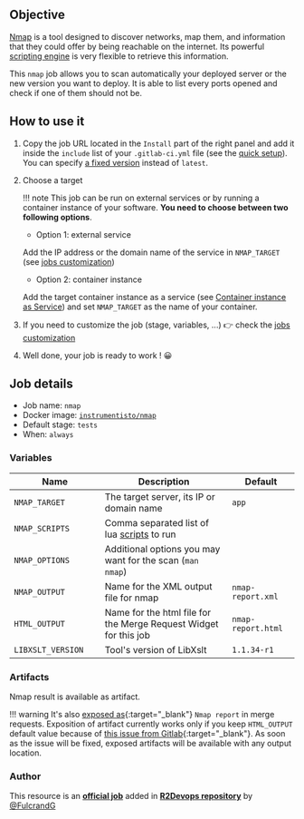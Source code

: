 ## Objective

[Nmap](https://nmap.org) is a tool designed to discover networks, map them, and
information that they could offer by being reachable on the internet. Its
powerful [scripting engine](https://nmap.org/book/nse.html) is very
flexible to retrieve this information.

This `nmap` job allows you to scan automatically your deployed server or the
new version you want to deploy. It is able to list every ports opened and check
if one of them should not be.

## How to use it

1. Copy the job URL located in the `Install` part of the right panel and add it inside the `include` list of your `.gitlab-ci.yml` file (see the [quick setup](/use-the-hub/#quick-setup)). You can specify [a fixed version](#changelog) instead of `latest`.
2. Choose a target

    !!! note
        This job can be run on external services or by running a container
        instance of your software. **You need to choose between two following
        options**.

    - Option 1: external service

    Add the IP address or the domain name of the service in `NMAP_TARGET`
    (see [jobs customization](http://localhost:8000/use-the-hub/#jobs-customization))

    - Option 2: container instance

    Add the target container instance as a service (see
    [Container instance as Service](/use-the-hub/#container-instance-as-service))
    and set `NMAP_TARGET` as the name of your container.

3. If you need to customize the job (stage, variables, ...) 👉 check the [jobs
   customization](/use-the-hub/#jobs-customization)
4. Well done, your job is ready to work ! 😀

## Job details

* Job name: `nmap`
* Docker image:
[`instrumentisto/nmap`](https://hub.docker.com/r/instrumentisto/nmap)
* Default stage: `tests`
* When: `always`

### Variables

| Name | Description | Default |
| ---- | ----------- | ------- |
| `NMAP_TARGET` <img width=100/> | The target server, its IP or domain name <img width=175/>| `app` <img width=100/>|
| `NMAP_SCRIPTS` | Comma separated list of lua [scripts](https://nmap.org/book/nse.html) to run | ` ` |
| `NMAP_OPTIONS` | Additional options you may want for the scan (`man nmap`) | ` ` |
| `NMAP_OUTPUT` | Name for the XML output file for nmap | `nmap-report.xml` |
| `HTML_OUTPUT` | Name for the html file for the Merge Request Widget for this job | `nmap-report.html` |
| `LIBXSLT_VERSION` | Tool's version of LibXslt | `1.1.34-r1` |

### Artifacts

Nmap result is available as artifact.

!!! warning
    It's also [exposed
    as](https://docs.gitlab.com/ee/ci/yaml/#artifactsexpose_as){:target="_blank"}
    `Nmap report` in merge requests.  Exposition of artifact currently works
    only if you keep `HTML_OUTPUT` default value because of [this issue from
    Gitlab](https://gitlab.com/gitlab-org/gitlab/-/issues/37129){:target="_blank"}.
    As soon as the issue will be fixed, exposed artifacts will be available
    with any output location.



### Author
This resource is an **[official job](https://docs.r2devops.io/faq-labels/)** added in [**R2Devops repository**](https://gitlab.com/r2devops/hub) by [@FulcrandG](https://gitlab.com/FulcrandG)